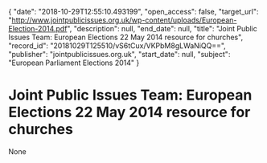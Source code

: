 {
  "date": "2018-10-29T12:55:10.493199", 
  "open_access": false, 
  "target_url": "http://www.jointpublicissues.org.uk/wp-content/uploads/European-Election-2014.pdf", 
  "description": null, 
  "end_date": null, 
  "title": "Joint Public Issues Team: European Elections 22 May 2014 resource for churches", 
  "record_id": "20181029T125510/vS6tCux/VKPbM8gLWaNiQQ==", 
  "publisher": "jointpublicissues.org.uk", 
  "start_date": null, 
  "subject": "European Parliament Elections 2014"
}

# Joint Public Issues Team: European Elections 22 May 2014 resource for churches

None